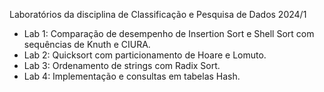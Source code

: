 Laboratórios da disciplina de Classificação e Pesquisa de Dados 2024/1
- Lab 1: Comparação de desempenho de Insertion Sort e Shell Sort com sequências de Knuth e CIURA.
- Lab 2: Quicksort com particionamento de Hoare e Lomuto.
- Lab 3: Ordenamento de strings com Radix Sort.
- Lab 4: Implementação e consultas em tabelas Hash.
